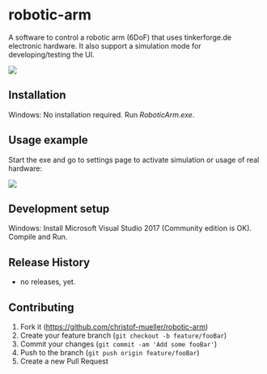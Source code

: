 # robotic-arm
A software to control a robotic arm (6DoF) that uses tinkerforge.de electronic hardware. It also support a 
simulation mode for developing/testing the UI.

![][manual_mode_image]


## Installation

Windows: No installation required. Run *RoboticArm.exe*.


## Usage example

Start the exe and go to settings page to activate simulation or usage of real hardware:

![][settings_image]

## Development setup

Windows: Install Microsoft Visual Studio 2017 (Community edition is OK). Compile and Run.

## Release History

* no releases, yet.

## Contributing

1. Fork it (<https://github.com/christof-mueller/robotic-arm>)
2. Create your feature branch (`git checkout -b feature/fooBar`)
3. Commit your changes (`git commit -am 'Add some fooBar'`)
4. Push to the branch (`git push origin feature/fooBar`)
5. Create a new Pull Request

[wiki]: https://github.com/christof-mueller/robotic-arm/wiki

[//]: # (Image References)

[manual_mode_image]: ./screenshots/ManualMode.png
[settings_image]: ./screenshots/Settings.png
